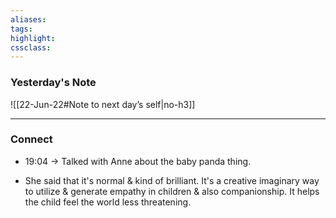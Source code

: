 ```yaml
---
aliases:  
tags:
highlight:  
cssclass:
---
```


### Yesterday's Note
 ![[22-Jun-22#Note to next day’s self|no-h3]]

--- 


### Connect
- 19:04 → Talked with Anne about the baby panda thing.

- She said that it's normal & kind of brilliant. It's a creative imaginary way to utilize & generate empathy in children & also companionship.
It helps the child feel the world less threatening.
